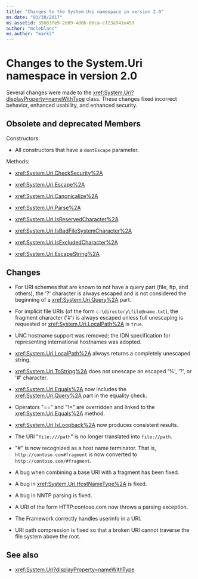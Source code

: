 ```yaml
---
title: "Changes to the System.Uri namespace in version 2.0"
ms.date: "03/30/2017"
ms.assetid: 35883fe9-2d09-4d8b-80ca-cf23a941e459
author: "mcleblanc"
ms.author: "markl"
---
```

# Changes to the System.Uri namespace in version 2.0

Several changes were made to the <xref:System.Uri?displayProperty=nameWithType> class. These changes fixed incorrect behavior, enhanced usability, and enhanced security.

## Obsolete and deprecated Members

 Constructors:

- All constructors that have a `dontEscape` parameter.

 Methods:

- <xref:System.Uri.CheckSecurity%2A>

- <xref:System.Uri.Escape%2A>

- <xref:System.Uri.Canonicalize%2A>

- <xref:System.Uri.Parse%2A>

- <xref:System.Uri.IsReservedCharacter%2A>

- <xref:System.Uri.IsBadFileSystemCharacter%2A>

- <xref:System.Uri.IsExcludedCharacter%2A>

- <xref:System.Uri.EscapeString%2A>

## Changes

- For URI schemes that are known to not have a query part (file, ftp, and others), the '?' character is always escaped and is not considered the beginning of a <xref:System.Uri.Query%2A> part.

- For implicit file URIs (of the form `c:\directory\file@name.txt`), the fragment character ('#') is always escaped unless full unescaping is requested or <xref:System.Uri.LocalPath%2A> is `true`.

- UNC hostname support was removed; the IDN specification for representing international hostnames was adopted.

- <xref:System.Uri.LocalPath%2A> always returns a completely unescaped string.

- <xref:System.Uri.ToString%2A> does not unescape an escaped '%', '?', or '#' character.

- <xref:System.Uri.Equals%2A> now includes the <xref:System.Uri.Query%2A> part in the equality check.

- Operators "==" and "!=" are overridden and linked to the <xref:System.Uri.Equals%2A> method.

- <xref:System.Uri.IsLoopback%2A> now produces consistent results.

- The URI "`file:///path`" is no longer translated into `file://path`.

- "#" is now recognized as a host name terminator. That is, `http://contoso.com#fragment` is now converted to `http://contoso.com/#fragment`.

- A bug when combining a base URI with a fragment has been fixed.

- A bug in <xref:System.Uri.HostNameType%2A> is fixed.

- A bug in NNTP parsing is fixed.

- A URI of the form HTTP:contoso.com now throws a parsing exception.

- The Framework correctly handles userinfo in a URI.

- URI path compression is fixed so that a broken URI cannot traverse the file system above the root.

## See also

- <xref:System.Uri?displayProperty=nameWithType>
